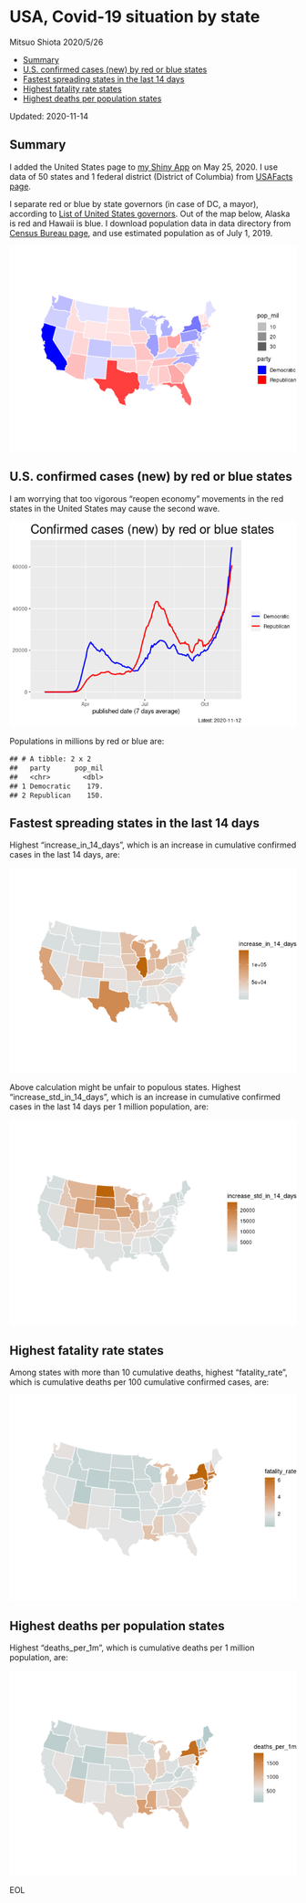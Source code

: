 USA, Covid-19 situation by state
================
Mitsuo Shiota
2020/5/26

  - [Summary](#summary)
  - [U.S. confirmed cases (new) by red or blue
    states](#u.s.-confirmed-cases-new-by-red-or-blue-states)
  - [Fastest spreading states in the last 14
    days](#fastest-spreading-states-in-the-last-14-days)
  - [Highest fatality rate states](#highest-fatality-rate-states)
  - [Highest deaths per population
    states](#highest-deaths-per-population-states)

Updated: 2020-11-14

## Summary

I added the United States page to [my Shiny
App](https://mitsuoxv.shinyapps.io/covid/) on May 25, 2020. I use data
of 50 states and 1 federal district (District of Columbia) from
[USAFacts
page](https://usafacts.org/visualizations/coronavirus-covid-19-spread-map/).

I separate red or blue by state governors (in case of DC, a mayor),
according to [List of United States
governors](https://en.wikipedia.org/wiki/List_of_United_States_governors).
Out of the map below, Alaska is red and Hawaii is blue. I download
population data in data directory from [Census Bureau
page](https://www.census.gov/data/tables/time-series/demo/popest/2010s-state-total.html),
and use estimated population as of July 1, 2019.

![](USA_files/figure-gfm/map-1.png)<!-- -->

## U.S. confirmed cases (new) by red or blue states

I am worrying that too vigorous “reopen economy” movements in the red
states in the United States may cause the second wave.

![](USA_files/figure-gfm/chart1-1.png)<!-- -->

Populations in millions by red or blue are:

    ## # A tibble: 2 x 2
    ##   party      pop_mil
    ##   <chr>        <dbl>
    ## 1 Democratic    179.
    ## 2 Republican    150.

## Fastest spreading states in the last 14 days

Highest “increase\_in\_14\_days”, which is an increase in cumulative
confirmed cases in the last 14 days, are:

![](USA_files/figure-gfm/per_capita-1.png)<!-- -->

Above calculation might be unfair to populous states. Highest
“increase\_std\_in\_14\_days”, which is an increase in cumulative
confirmed cases in the last 14 days per 1 million population, are:

![](USA_files/figure-gfm/standardized-1.png)<!-- -->

## Highest fatality rate states

Among states with more than 10 cumulative deaths, highest
“fatality\_rate”, which is cumulative deaths per 100 cumulative
confirmed cases, are:

![](USA_files/figure-gfm/fatality_rates-1.png)<!-- -->

## Highest deaths per population states

Highest “deaths\_per\_1m”, which is cumulative deaths per 1 million
population, are:

![](USA_files/figure-gfm/deaths_per_population-1.png)<!-- -->

EOL
